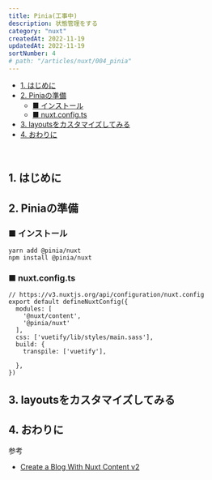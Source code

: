 ```yaml
---
title: Pinia(工事中)
description: 状態管理をする
category: "nuxt"
createdAt: 2022-11-19
updatedAt: 2022-11-19
sortNumber: 4
# path: "/articles/nuxt/004_pinia"
---
```


<nuxt-content-wrapper>

- [1. はじめに](#1-はじめに)
- [2. Piniaの準備](#2-piniaの準備)
  - [■ インストール](#-インストール)
  - [■ nuxt.config.ts](#-nuxtconfigts)
- [3. layoutsをカスタマイズしてみる](#3-layoutsをカスタマイズしてみる)
- [4. おわりに](#4-おわりに)

<br>


## 1. はじめに

## 2. Piniaの準備
### ■ インストール
```
yarn add @pinia/nuxt
npm install @pinia/nuxt
```

### ■ nuxt.config.ts
```
// https://v3.nuxtjs.org/api/configuration/nuxt.config
export default defineNuxtConfig({
  modules: [
    '@nuxt/content',
    '@pinia/nuxt'
  ],
  css: ['vuetify/lib/styles/main.sass'],
  build: {
    transpile: ['vuetify'],

  },
})

```

## 3. layoutsをカスタマイズしてみる






## 4. おわりに


参考
- [Create a Blog With Nuxt Content v2](https://mokkapps.de/blog/create-a-blog-with-nuxt-content-v2/)


</nuxt-content-wrapper>

